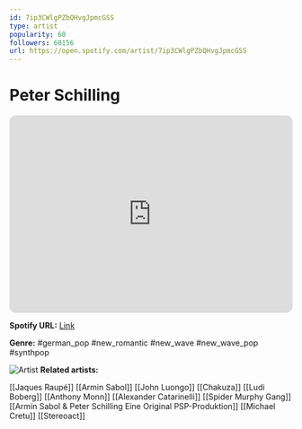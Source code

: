 ```yaml
---
id: 7ip3CWlgPZbQHvgJpmcGSS
type: artist
popularity: 60
followers: 60156
url: https://open.spotify.com/artist/7ip3CWlgPZbQHvgJpmcGSS
---
```

# Peter Schilling

<iframe style="border-radius:12px" src="https://open.spotify.com/embed/artist/7ip3CWlgPZbQHvgJpmcGSS" width="100%" height="352" frameBorder="0" allowfullscreen="" allow="autoplay; clipboard-write; encrypted-media; fullscreen; picture-in-picture" loading="lazy"></iframe>

**Spotify URL:** [Link](https://open.spotify.com/artist/7ip3CWlgPZbQHvgJpmcGSS)

**Genre:**  #german_pop #new_romantic #new_wave #new_wave_pop #synthpop

![Artist](https://i.scdn.co/image/ab6761610000e5eb771b928f019a865cb86dddc2)
**Related artists:**

[[Jaques Raupé]]
[[Armin Sabol]]
[[John Luongo]]
[[Chakuza]]
[[Ludi Boberg]]
[[Anthony Monn]]
[[Alexander Catarinelli]]
[[Spider Murphy Gang]]
[[Armin Sabol & Peter Schilling Eine Original PSP-Produktion]]
[[Michael Cretu]]
[[Stereoact]]
